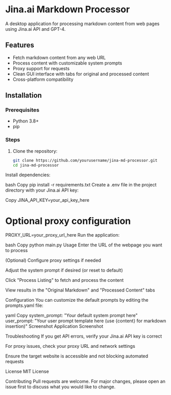 # Jina.ai Markdown Processor

A desktop application for processing markdown content from web pages using Jina.ai API and GPT-4.

## Features

- Fetch markdown content from any web URL
- Process content with customizable system prompts
- Proxy support for requests
- Clean GUI interface with tabs for original and processed content
- Cross-platform compatibility

## Installation

### Prerequisites

- Python 3.8+
- pip

### Steps

1. Clone the repository:
   ```bash
   git clone https://github.com/yourusername/jina-md-processor.git
   cd jina-md-processor
Install dependencies:

bash
Copy
pip install -r requirements.txt
Create a .env file in the project directory with your Jina.ai API key:

Copy
JINA_API_KEY=your_api_key_here
# Optional proxy configuration
PROXY_URL=your_proxy_url_here
Run the application:

bash
Copy
python main.py
Usage
Enter the URL of the webpage you want to process

(Optional) Configure proxy settings if needed

Adjust the system prompt if desired (or reset to default)

Click "Process Listing" to fetch and process the content

View results in the "Original Markdown" and "Processed Content" tabs

Configuration
You can customize the default prompts by editing the prompts.yaml file:

yaml
Copy
system_prompt: "Your default system prompt here"
user_prompt: "Your user prompt template here (use {content} for markdown insertion)"
Screenshot
Application Screenshot

Troubleshooting
If you get API errors, verify your Jina.ai API key is correct

For proxy issues, check your proxy URL and network settings

Ensure the target website is accessible and not blocking automated requests

License
MIT License

Contributing
Pull requests are welcome. For major changes, please open an issue first to discuss what you would like to change.